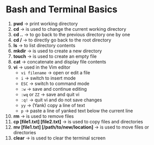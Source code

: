 # Bash and Terminal Basics

1. **pwd** -> print working directory
2. **cd** -> is used to change the current working directory
3. **cd ..** -> to go back to the previous directory one by one
4. **cd /** -> to directly go back to the root directory
5. **ls** -> to list directory contents
6. **mkdir** -> is used to create a new directory
7. **touch** -> is used to create an empty file
8. **cat** -> concatenate and display file contents
9. **vi** -> used in the Vim editor
   - `vi filename` -> open or edit a file
   - `i` -> switch to insert mode
   - `ESC` -> switch to command mode
   - `:w` -> save and continue editing
   - `:wq` or `ZZ` -> save and quit vi
   - `:q!` -> quit vi and do not save changes
   - `yy` -> (Yank) copy a line of text
   - `p` -> paste a line of yanked text below the current line
10. **rm** -> is used to remove files 
11. **cp [file1.txt] [file2.txt]** -> is used to copy files and directories
12. **mv [file1.txt] [/path/to/new/location]** -> is used to move files or directories
13. **clear** -> is used to clear the terminal screen
